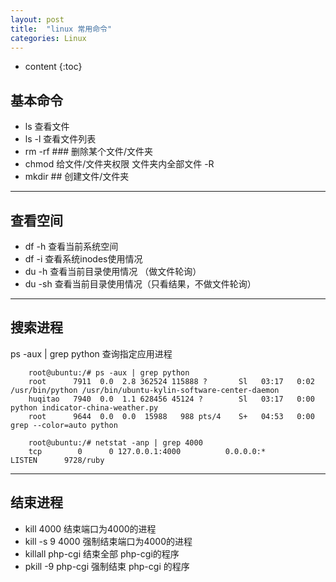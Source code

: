 ```yaml
---
layout: post
title:  "linux 常用命令"
categories: Linux
---
```


* content
{:toc}

## 基本命令

 - ls 查看文件
 - ls -l 查看文件列表
 - rm -rf ### 删除某个文件/文件夹
 - chmod 给文件/文件夹权限    文件夹内全部文件 -R
 - mkdir ## 创建文件/文件夹

---

## 查看空间

 - df -h 查看当前系统空间
 - df -i 查看系统inodes使用情况 
 - du -h 查看当前目录使用情况 （做文件轮询）
 - du -sh 查看当前目录使用情况（只看结果，不做文件轮询）

 ---
 
## 搜索进程
ps -aux | grep python 查询指定应用进程


		root@ubuntu:/# ps -aux | grep python
		root      7911  0.0  2.8 362524 115888 ?       Sl   03:17   0:02 /usr/bin/python /usr/bin/ubuntu-kylin-software-center-daemon
		huqitao   7940  0.0  1.1 628456 45124 ?        Sl   03:17   0:00 python indicator-china-weather.py
		root      9644  0.0  0.0  15988   988 pts/4    S+   04:53   0:00 grep --color=auto python

<!--netstat -anp | grep 4000 查看制定端口-->

        root@ubuntu:/# netstat -anp | grep 4000
        tcp        0      0 127.0.0.1:4000          0.0.0.0:*               LISTEN      9728/ruby       

---

## 结束进程

 - kill 4000 结束端口为4000的进程
 - kill -s 9 4000 强制结束端口为4000的进程
 - killall php-cgi 结束全部 php-cgi的程序
 - pkill -9 php-cgi 强制结束 php-cgi 的程序
